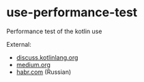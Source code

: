 # use-performance-test
Performance test of the kotlin use 

External:

* [discuss.kotlinlang.org](https://discuss.kotlinlang.org/t/why-autocloseable-use-method-is-inlined/5407/5)
* [medium.org](https://medium.com/@imanushin/jmh-how-to-md-9b5df8959874)
* [habr.com](https://habr.com/en/post/349914/) (Russian)